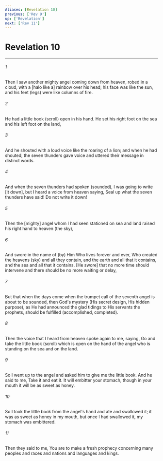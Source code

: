 ```yaml
---
Aliases: [Revelation 10]
previous: ['Rev 9']
up: ['Revelation']
next: ['Rev 11']
---
```

# Revelation 10

***


###### 1 


Then I saw another mighty angel coming down from heaven, robed in a cloud, with a [halo like a] rainbow over his head; his face was like the sun, and his feet (legs) were like columns of fire. 


###### 2 


He had a little book (scroll) open in his hand. He set his right foot on the sea and his left foot on the land, 


###### 3 


And he shouted with a loud voice like the roaring of a lion; and when he had shouted, the seven thunders gave voice and uttered their message in distinct words. 


###### 4 


And when the seven thunders had spoken (sounded), I was going to write [it down], but I heard a voice from heaven saying, Seal up what the seven thunders have said! Do not write it down! 


###### 5 


Then the [mighty] angel whom I had seen stationed on sea and land raised his right hand to heaven (the sky), 


###### 6 


And swore in the name of (by) Him Who lives forever and ever, Who created the heavens (sky) and all they contain, and the earth and all that it contains, and the sea and all that it contains. [He swore] that no more time should intervene and there should be no more waiting or delay, 


###### 7 


But that when the days come when the trumpet call of the seventh angel is about to be sounded, then God's mystery (His secret design, His hidden purpose), as He had announced the glad tidings to His servants the prophets, should be fulfilled (accomplished, completed). 


###### 8 


Then the voice that I heard from heaven spoke again to me, saying, Go and take the little book (scroll) which is open on the hand of the angel who is standing on the sea and on the land. 


###### 9 


So I went up to the angel and asked him to give me the little book. And he said to me, Take it and eat it. It will embitter your stomach, though in your mouth it will be as sweet as honey. 


###### 10 


So I took the little book from the angel's hand and ate and swallowed it; it was as sweet as honey in my mouth, but once I had swallowed it, my stomach was embittered. 


###### 11 


Then they said to me, You are to make a fresh prophecy concerning many peoples and races and nations and languages and kings.
